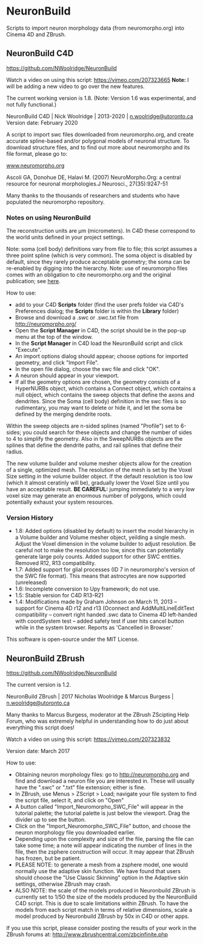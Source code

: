 NeuronBuild
==========

Scripts to import neuron morphology data (from neuromorpho.org) into Cinema 4D and ZBrush.

## NeuronBuild  C4D
https://github.com/NWoolridge/NeuronBuild

Watch a video on using this script: https://vimeo.com/207323665
**Note:** I will be adding a new video to go over the new features.

The current working version is 1.8. 
(Note: Version 1.6 was experimental, and not fully functional.)

NeuronBuild C4D | Nick Woolridge | 2013-2020 | n.woolridge@utoronto.ca
Version date: February 2020

A script to import swc files downloaded from neuromorpho.org, and create accurate
spline-based and/or polygonal models of neuronal structure. To download structure files, and to find out more about neuromorpho and its file format, please go to:

www.neuromorpho.org

Ascoli GA, Donohue DE, Halavi M. (2007) NeuroMorpho.Org: a central resource for neuronal morphologies.J Neurosci., 27(35):9247-51

Many thanks to the thousands of researchers and students who have populated the neuromorpho repository.

### Notes on using NeuronBuild
The reconstruction units are μm (micrometers). In C4D these correspond to the world units defined in your project settings.

Note: soma (cell body) definitions vary from file to file; this script assumes a three point spline
(which is very common). The soma object is disabled by default, since they rarely produce acceptable geometry; the soma can be re-enabled by digging into the hierarchy.
Note: use of neuromorpho files comes with an obligation to cite neuromorpho.org and the original publication; see [here](http://neuromorpho.org/useterm.jsp).

How to use:
- add to your C4D **Scripts** folder (find the user prefs folder via C4D's Preferences dialog; the **Scripts** folder is within the **Library** folder)
- Browse and download a .swc or .swc.txt file from http://neuromorpho.org/
- Open the **Script Manager** in C4D, the script should be in the pop-up menu at the top of the window.
- In the **Script Manager** in C4D load the NeuronBuild script and click "Execute".
- An import options dialog should appear; choose options for imported geometry, and click "Import File".
- In the open file dialog, choose the swc file and click "OK".
- A neuron should appear in your viewport.
- If all the geometry options are chosen, the geometry consists of a HyperNURBs object, which contains a Connect object, which contains a null object, which contains the sweep objects that define the axons and dendrites. 
Since the Soma (cell body) definition in the swc files is so rudimentary, you may want to 
delete or hide it, and let the soma be defined by the merging dendrite roots.

Within the sweep objects are n-sided splines (named "Profile") set to 6-sides; you could search for these 
objects and change the number of sides to 4 to simplify the geometry. Also in the SweepNURBs objects
are the splines that define the dendrite paths, and rail splines that define their radius.

The new volume builder and volume mesher objects allow for the creation of a single, optimized mesh. The resolution
of the mesh is set by the Voxel Size setting in the volume builder object. If the default resolution is too low
(which it almost ceratinly will be), gradually lower the Voxel Size until you have an acceptable result.
**BE CAREFUL:** jumping immediately to a very low voxel size may generate an enormous number of polygons, which could potentially exhaust your system resources.
    
### Version History
- 1.8:  Added options (disabled by default) to insert the model hierarchy in a Volume builder and Volume mesher object,
        yeilding a single mesh. Adjust the Voxel dimension in the volume builder to adjust resolution. Be careful not
        to make the resolution too low, since this can potentially generate large poly counts.
        Added support for other SWC entities. Removed R12, R13 compatibility.
- 1.7:    Added support for glial processes (ID 7 in neuromorpho's version of the SWC file format).
        This means that astrocytes are now supported (unreleased)
- 1.6:    Incomplete conversion to Upy framework; do not use.
- 1.5:    Stable version for C4D R13-R21
- 1.4:    Modifications made by Graham Johnson on March 11, 2013
        – support for Cinema 4D r12 and r13 (Oconnect and AddMultiLineEditText compatibility
        – convert right handed .swc data to Cinema 4D left-handed with coordSystem test
        – added safety test if user hits cancel button while in the system browser. Reports as 'Cancelled in Browser.'

This software is open-source under the MIT License.

## NeuronBuild ZBrush
https://github.com/NWoolridge/NeuronBuild

The current version is 1.2.

NeuronBuild ZBrush | 2017 Nicholas Woolridge & Marcus Burgess | n.woolridge@utoronto.ca

Many thanks to Marcus Burgess, moderator at the ZBrush ZScipting Help Forum, who was extremely helpful in understanding how to do just about everything this script does!

Watch a video on using this script: https://vimeo.com/207323832

Version date: March 2017

How to use:
- Obtaining neuron morphology files: go to http://neuromorpho.org and find and download a neuron file you are interested in. These will usually have the ".swc" or ".txt" file extension; either is fine.
- In ZBrush, use Menus > ZScript > Load; navigate your file system to find the script file, select it, and click on "Open"
- A button called "Import_Neuromorpho_SWC_File" will appear in the tutorial palette; the tutorial palette is just below the viewport. Drag the divider up to see the button.
- Click on the "Import_Neuromorpho_SWC_File" button, and choose the neuron morphology file you downloaded earlier.
- Depending upon the complexity and size of the file, parsing the file can take some time; a note will appear indicating the number of lines in the file, then the zsphere construction will occur. It may appear that ZBrush has frozen, but be patient.
- PLEASE NOTE: to generate a mesh from a zsphere model, one would normally use the adaptive skin function. We have found that users should choose the "Use Classic Skinning" option in the Adaptive skin settings, otherwise ZBrush may crash.
- ALSO NOTE: the scale of the models produced in Neuronbuild ZBrush is currently set to 1/50 the size of the models produced by the NeuronBuild C4D script. This is due to scale limitations within ZBrush. To have the models from each script match in terms of relative dimensions, scale a model produced by Neuronbuild ZBrush by 50x in C4D or other apps.

If you use this script, please consider posting the results of your work in the ZBrush forums at: http://www.zbrushcentral.com/zbcinfinite.php
